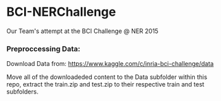 # BCI-NERChallenge
Our Team's attempt at the BCI Challenge @ NER 2015

### Preproccessing Data:
Download Data from: https://www.kaggle.com/c/inria-bci-challenge/data

Move all of the downloadeded content to the Data subfolder within this repo, extract the train.zip and test.zip to their respective train and test subfolders.
